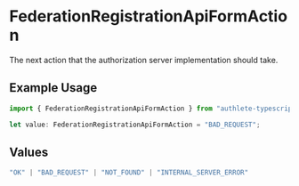 # FederationRegistrationApiFormAction

The next action that the authorization server implementation should take.

## Example Usage

```typescript
import { FederationRegistrationApiFormAction } from "authlete-typescript-sdk/models/operations";

let value: FederationRegistrationApiFormAction = "BAD_REQUEST";
```

## Values

```typescript
"OK" | "BAD_REQUEST" | "NOT_FOUND" | "INTERNAL_SERVER_ERROR"
```